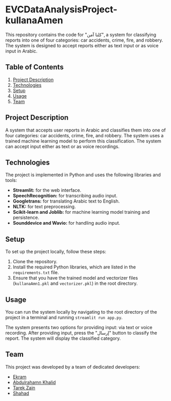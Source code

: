 # EVCDataAnalysisProject-kullanaAmen

This repository contains the code for "كلنا آمن", a system for classifying reports into one of four categories: car accidents, crime, fire, and robbery. The system is designed to accept reports either as text input or as voice input in Arabic.

## Table of Contents

1. [Project Description](#project-description)
2. [Technologies](#technologies)
3. [Setup](#setup)
4. [Usage](#usage)
5. [Team](#team)

## Project Description

A system that accepts user reports in Arabic and classifies them into one of four categories: car accidents, crime, fire, and robbery. The system uses a trained machine learning model to perform this classification. The system can accept input either as text or as voice recordings.

## Technologies

The project is implemented in Python and uses the following libraries and tools:

- **Streamlit:** for the web interface.
- **SpeechRecognition:** for transcribing audio input.
- **Googletrans:** for translating Arabic text to English.
- **NLTK:** for text preprocessing.
- **Scikit-learn and Joblib:** for machine learning model training and persistence.
- **Sounddevice and Wavio:** for handling audio input.

## Setup

To set up the project locally, follow these steps:

1. Clone the repository.
2. Install the required Python libraries, which are listed in the `requirements.txt` file.
3. Ensure that you have the trained model and vectorizer files (`kullanaAmn1.pkl` and `vectorizer.pkl`) in the root directory.

## Usage

You can run the system locally by navigating to the root directory of the project in a terminal and running `streamlit run app.py`.

The system presents two options for providing input: via text or voice recording. After providing input, press the "إرسال" button to classify the report. The system will display the classified category.

## Team

This project was developed by a team of dedicated developers:

- [Ekram](https://github.com/Member3)
- [Abdulrahamn Khalid](https://github.com/Member2)
- [Tarek Zain](https://github.com/zain-codes)
- [Shahad](https://github.com/Member4)
